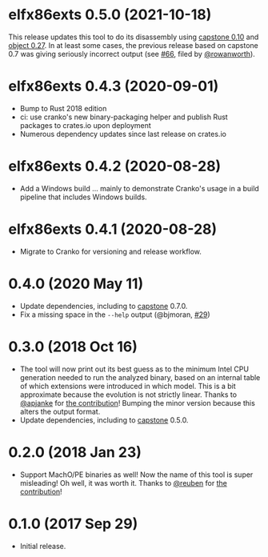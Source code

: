 # elfx86exts 0.5.0 (2021-10-18)

This release updates this tool to do its disassembly using [capstone 0.10][cs]
and [object 0.27][obj]. In at least some cases, the previous release based on
capstone 0.7 was giving seriously incorrect output (see [#66], filed by
[@rowanworth]).

[cs]: https://github.com/capstone-rust/capstone-rs
[obj]: https://github.com/gimli-rs/object
[#66]: https://github.com/pkgw/elfx86exts/issues/66
[@rowanworth]: https://github.com/rowanworth


# elfx86exts 0.4.3 (2020-09-01)

- Bump to Rust 2018 edition
- ci: use cranko's new binary-packaging helper and publish Rust packages to
  crates.io upon deployment
- Numerous dependency updates since last release on crates.io


# elfx86exts 0.4.2 (2020-08-28)

- Add a Windows build ... mainly to demonstrate Cranko's usage in a build
  pipeline that includes Windows builds.


# elfx86exts 0.4.1 (2020-08-28)

- Migrate to Cranko for versioning and release workflow.


# 0.4.0 (2020 May 11)

- Update dependencies, including to
  [capstone](https://crates.io/crates/capstone) 0.7.0.
- Fix a missing space in the `--help` output (@bjmoran,
  [#29](https://github.com/pkgw/elfx86exts/pull/29))


# 0.3.0 (2018 Oct 16)

- The tool will now print out its best guess as to the minimum Intel CPU
  generation needed to run the analyzed binary, based on an internal table of
  which extensions were introduced in which model. This is a bit approximate
  because the evolution is not strictly linear. Thanks to
  [@apjanke](https://github.com/apjanke) for
  [the contribution](https://github.com/pkgw/elfx86exts/pull/10)! Bumping the
  minor version because this alters the output format.
- Update dependencies, including to
  [capstone](https://crates.io/crates/capstone) 0.5.0.


# 0.2.0 (2018 Jan 23)

- Support MachO/PE binaries as well! Now the name of this tool is super
  misleading! Oh well, it was worth it. Thanks to
  [@reuben](https://github.com/reuben) for
  [the contribution](https://github.com/pkgw/elfx86exts/pull/1)!


# 0.1.0 (2017 Sep 29)

- Initial release.
